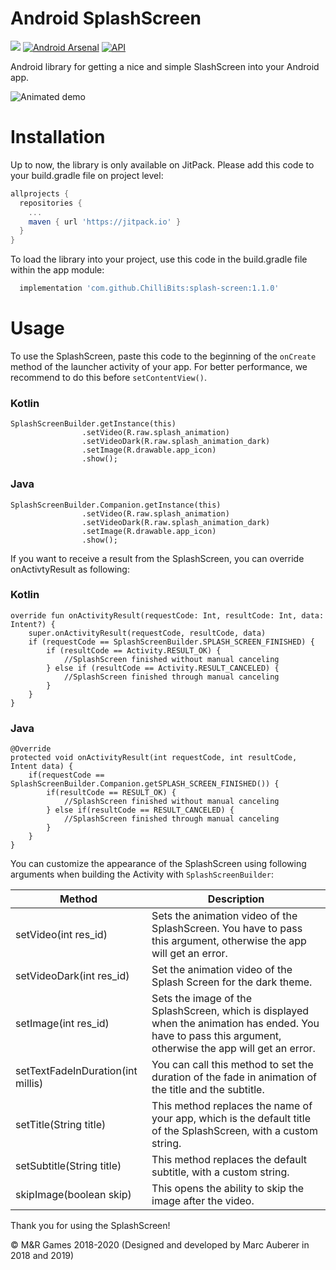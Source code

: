 # Android SplashScreen
[![](https://jitpack.io/v/ChilliBits/splash-screen.svg)](https://jitpack.io/#ChilliBits/splash-screen)
[![Android Arsenal](https://img.shields.io/badge/Android%20Arsenal-SplashScreen-blue.svg?style=flat)](https://android-arsenal.com/details/1/7112)
[![API](https://img.shields.io/badge/API-14%2B-red.svg?style=flat)](https://android-arsenal.com/api?level=14)

Android library for getting a nice and simple SlashScreen into your Android app.

![Animated demo](https://chillibits.com/github-media/SplashScreen/animated_demo.gif)

# Installation

Up to now, the library is only available on JitPack. Please add this code to your build.gradle file on project level:
```gradle
allprojects {
  repositories {
    ...
    maven { url 'https://jitpack.io' }
  }
}
```
To load the library into your project, use this code in the build.gradle file within the app module:
```gradle
  implementation 'com.github.ChilliBits:splash-screen:1.1.0'
```

# Usage
To use the SplashScreen, paste this code to the beginning of the `onCreate` method of the launcher activity of your app. For better performance, we recommend to do this before `setContentView()`.
### Kotlin
```android
SplashScreenBuilder.getInstance(this)
                .setVideo(R.raw.splash_animation)
                .setVideoDark(R.raw.splash_animation_dark)
                .setImage(R.drawable.app_icon)
                .show();
```
### Java
```android
SplashScreenBuilder.Companion.getInstance(this)
                .setVideo(R.raw.splash_animation)
                .setVideoDark(R.raw.splash_animation_dark)
                .setImage(R.drawable.app_icon)
                .show();
```
If you want to receive a result from the SplashScreen, you can override onActivtyResult as following:
### Kotlin
```android
override fun onActivityResult(requestCode: Int, resultCode: Int, data: Intent?) {
    super.onActivityResult(requestCode, resultCode, data)
    if (requestCode == SplashScreenBuilder.SPLASH_SCREEN_FINISHED) {
        if (resultCode == Activity.RESULT_OK) {
            //SplashScreen finished without manual canceling
        } else if (resultCode == Activity.RESULT_CANCELED) {
            //SplashScreen finished through manual canceling
        }
    }
}
```
### Java
```android
@Override
protected void onActivityResult(int requestCode, int resultCode, Intent data) {
    if(requestCode == SplashScreenBuilder.Companion.getSPLASH_SCREEN_FINISHED()) {
        if(resultCode == RESULT_OK) {
            //SplashScreen finished without manual canceling
        } else if(resultCode == RESULT_CANCELED) {
            //SplashScreen finished through manual canceling
        }
    }
}
```

You can customize the appearance of the SplashScreen using following arguments when building the Activity with `SplashScreenBuilder`:

Method | Description
-------|------------
setVideo(int res_id) | Sets the animation video of the SplashScreen. You have to pass this argument, otherwise the app will get an error.
setVideoDark(int res_id) | Set the animation video of the Splash Screen for the dark theme.
setImage(int res_id) | Sets the image of the SplashScreen, which is displayed when the animation has ended. You have to pass this argument, otherwise the app will get an error.
setTextFadeInDuration(int millis) | You can call this method to set the duration of the fade in animation of the title and the subtitle.
setTitle(String title) | This method replaces the name of your app, which is the default title of the SplashScreen, with a custom string.
setSubtitle(String title) | This method replaces the default subtitle, with a custom string.
skipImage(boolean skip) | This opens the ability to skip the image after the video.


Thank you for using the SplashScreen!

© M&R Games 2018-2020 (Designed and developed by Marc Auberer in 2018 and 2019)

